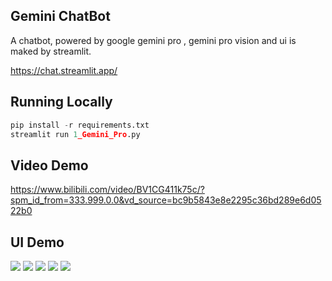 
## Gemini ChatBot
A chatbot, powered by google gemini pro , gemini pro vision and ui is maked by streamlit.

https://chat.streamlit.app/

## Running Locally
```python
pip install -r requirements.txt
streamlit run 1_Gemini_Pro.py
```

## Video Demo

https://www.bilibili.com/video/BV1CG411k75c/?spm_id_from=333.999.0.0&vd_source=bc9b5843e8e2295c36bd289e6d0522b0

## UI Demo
<img src="resource/1.png" >
<img src="resource/2.png" >
<img src="resource/3.png" >
<img src="resource/4.jpg" >
<img src="resource/5.jpg" >



